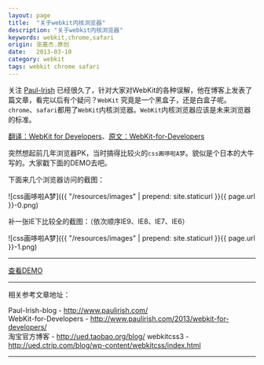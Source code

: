 ```yaml
---
layout: page
title:  "关于webkit内核浏览器"
description: "关于webkit内核浏览器"
keywords: webkit,chrome,safari
origin: 张嘉杰.原创
date:   2013-03-10
category: webkit
tags: webkit chrome safari
---
```

关注 [Paul-Irish] 已经很久了，针对大家对WebKit的各种误解，他在博客上发表了篇文章，看完以后有个疑问？`WebKit` 究竟是一个黑盒子，还是白盒子呢。`chrome`、`safari`都用了`WebKit`内核浏览器。`WebKit`内核浏览器应该是未来浏览器的标准。
<!--more-->

[翻译：WebKit for Developers]、[原文：WebKit-for-Developers]  

突然想起前几年浏览器PK，当时搞得比较火的`css画哆啦A梦`。貌似是个日本的大牛写的。大家戳下面的DEMO去吧。  

下面来几个浏览器访问的截图：  

![css画哆啦A梦]({{ "/resources/images" | prepend: site.staticurl }}{{ page.url }}-0.png)

补一张IE下比较全的截图：（依次顺序IE9、IE8、IE7、IE6）  

![css画哆啦A梦]({{ "/resources/images" | prepend: site.staticurl }}{{ page.url }}-1.png)

-----------------------

<a class="btn btn-primary btn-sm" href="/resources/demo{{ page.url}}-css3-duola.html" target="_blank">查看DEMO</a> 

-----------------------

相关参考文章地址：

Paul-Irish-blog - <http://www.paulirish.com/>  
WebKit-for-Developers - <http://www.paulirish.com/2013/webkit-for-developers/>  
淘宝官方博客 - <http://ued.taobao.org/blog/>
webkitcss3 - <http://ued.ctrip.com/blog/wp-content/webkitcss/index.html>

-----------------------

[Paul-Irish]: http://www.paulirish.com/about/
[原文：WebKit-for-Developers]: http://www.paulirish.com/2013/webkit-for-developers/
[翻译：WebKit for Developers]: http://ued.taobao.org/blog/2013/03/webkit-for-developers/